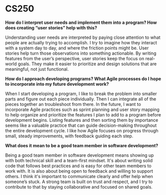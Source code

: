# CS250
**How do I interpret user needs and implement them into a program? How does creating “user stories” help with this?**

Understanding user needs are interpreted by paying close attention to what people are actually trying to accomplish. I try to imagine how they interact with a system day to day, and where the friction points might be. User stories help turn those observations into something actionable. By writing features from the user’s perspective, user stories keep the focus on real-world goals. They make it easier to prioritize and design solutions that are meaningful, not just functional.

**How do I approach developing programs? What Agile processes do I hope to incorporate into my future development work?**

When I start developing a program, I like to break the problem into smaller parts and figure out each piece individually. Then I can integrate all of the pieces together an troubleshoot from there. In the future, I want to incorporate Agile practices such as sprint planning and user story mapping to help organize and prioritize the features I plan to add to a program before development begins. Listing features and then sorting them by importance seems like a valuable practice that can guide decision-making throughout the entire development cycle. I like how Agile focuses on progress through small, steady improvements, with feedback guiding each step.

**What does it mean to be a good team member in software development?**

Being a good team member in software development means showing up with both technical skill and a team-first mindset. It's about writing solid code that follows best practices and is easy for other team members to work with. It is also about being open to feedback and willing to support others. I think it's important to communicate clearly and offer help when someone’s stuck. A strong team is built on trust and respect, and I try to contribute to that by staying collaborative and focused on shared goals.
